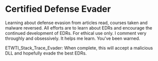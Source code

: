 # Certified Defense Evader

Learning about defense evasion from articles read, courses taken and malware reversed.
All efforts are to learn about EDRs and encourage the continued development of EDRs.
For ethical use only.
I comment very throughly and obsessively. It helps me learn. You've been warned.

ETWTI_Stack_Trace_Evader: When complete, this will accept a malicious DLL and hopefully evade the best EDRs.


